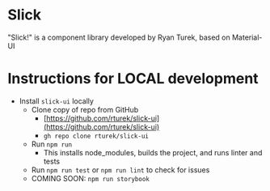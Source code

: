 # Slick
"Slick!" is a component library developed by Ryan Turek, based on Material-UI

# Instructions for LOCAL development
- Install `slick-ui` locally
  - Clone copy of repo from GitHub
    - [https://github.com/rturek/slick-ui](https://github.com/rturek/slick-ui)
    - `gh repo clone rturek/slick-ui`
  - Run `npm run`
    - This installs node_modules, builds the project, and runs linter and tests
  - Run `npm run test` or `npm run lint` to check for issues
  - COMING SOON: `npm run storybook`
